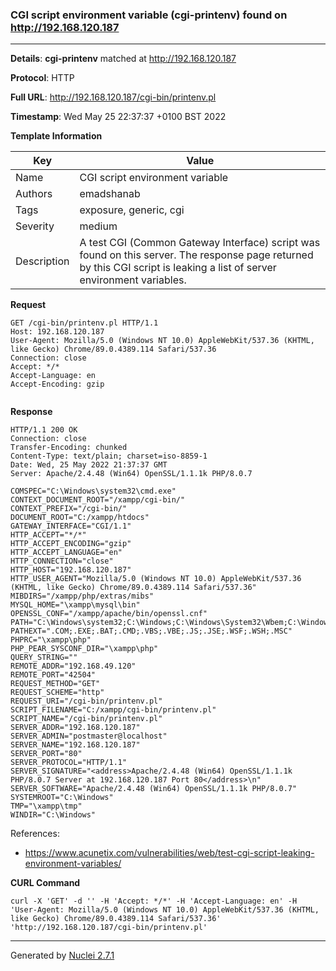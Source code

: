 ### CGI script environment variable (cgi-printenv) found on http://192.168.120.187
---
**Details**: **cgi-printenv**  matched at http://192.168.120.187

**Protocol**: HTTP

**Full URL**: http://192.168.120.187/cgi-bin/printenv.pl

**Timestamp**: Wed May 25 22:37:37 +0100 BST 2022

**Template Information**

| Key | Value |
|---|---|
| Name | CGI script environment variable |
| Authors | emadshanab |
| Tags | exposure, generic, cgi |
| Severity | medium |
| Description | A test CGI (Common Gateway Interface) script was found on this server. The response page returned by this CGI script is leaking a list of server environment variables. |

**Request**
```http
GET /cgi-bin/printenv.pl HTTP/1.1
Host: 192.168.120.187
User-Agent: Mozilla/5.0 (Windows NT 10.0) AppleWebKit/537.36 (KHTML, like Gecko) Chrome/89.0.4389.114 Safari/537.36
Connection: close
Accept: */*
Accept-Language: en
Accept-Encoding: gzip


```

**Response**
```http
HTTP/1.1 200 OK
Connection: close
Transfer-Encoding: chunked
Content-Type: text/plain; charset=iso-8859-1
Date: Wed, 25 May 2022 21:37:37 GMT
Server: Apache/2.4.48 (Win64) OpenSSL/1.1.1k PHP/8.0.7

COMSPEC="C:\Windows\system32\cmd.exe"
CONTEXT_DOCUMENT_ROOT="/xampp/cgi-bin/"
CONTEXT_PREFIX="/cgi-bin/"
DOCUMENT_ROOT="C:/xampp/htdocs"
GATEWAY_INTERFACE="CGI/1.1"
HTTP_ACCEPT="*/*"
HTTP_ACCEPT_ENCODING="gzip"
HTTP_ACCEPT_LANGUAGE="en"
HTTP_CONNECTION="close"
HTTP_HOST="192.168.120.187"
HTTP_USER_AGENT="Mozilla/5.0 (Windows NT 10.0) AppleWebKit/537.36 (KHTML, like Gecko) Chrome/89.0.4389.114 Safari/537.36"
MIBDIRS="/xampp/php/extras/mibs"
MYSQL_HOME="\xampp\mysql\bin"
OPENSSL_CONF="/xampp/apache/bin/openssl.cnf"
PATH="C:\Windows\system32;C:\Windows;C:\Windows\System32\Wbem;C:\Windows\System32\WindowsPowerShell\v1.0\;C:\Windows\System32\OpenSSH\;C:\Users\svc_apache\AppData\Local\Microsoft\WindowsApps"
PATHEXT=".COM;.EXE;.BAT;.CMD;.VBS;.VBE;.JS;.JSE;.WSF;.WSH;.MSC"
PHPRC="\xampp\php"
PHP_PEAR_SYSCONF_DIR="\xampp\php"
QUERY_STRING=""
REMOTE_ADDR="192.168.49.120"
REMOTE_PORT="42504"
REQUEST_METHOD="GET"
REQUEST_SCHEME="http"
REQUEST_URI="/cgi-bin/printenv.pl"
SCRIPT_FILENAME="C:/xampp/cgi-bin/printenv.pl"
SCRIPT_NAME="/cgi-bin/printenv.pl"
SERVER_ADDR="192.168.120.187"
SERVER_ADMIN="postmaster@localhost"
SERVER_NAME="192.168.120.187"
SERVER_PORT="80"
SERVER_PROTOCOL="HTTP/1.1"
SERVER_SIGNATURE="<address>Apache/2.4.48 (Win64) OpenSSL/1.1.1k PHP/8.0.7 Server at 192.168.120.187 Port 80</address>\n"
SERVER_SOFTWARE="Apache/2.4.48 (Win64) OpenSSL/1.1.1k PHP/8.0.7"
SYSTEMROOT="C:\Windows"
TMP="\xampp\tmp"
WINDIR="C:\Windows"

```

References: 
- https://www.acunetix.com/vulnerabilities/web/test-cgi-script-leaking-environment-variables/

**CURL Command**
```
curl -X 'GET' -d '' -H 'Accept: */*' -H 'Accept-Language: en' -H 'User-Agent: Mozilla/5.0 (Windows NT 10.0) AppleWebKit/537.36 (KHTML, like Gecko) Chrome/89.0.4389.114 Safari/537.36' 'http://192.168.120.187/cgi-bin/printenv.pl'
```
---
Generated by [Nuclei 2.7.1](https://github.com/projectdiscovery/nuclei)